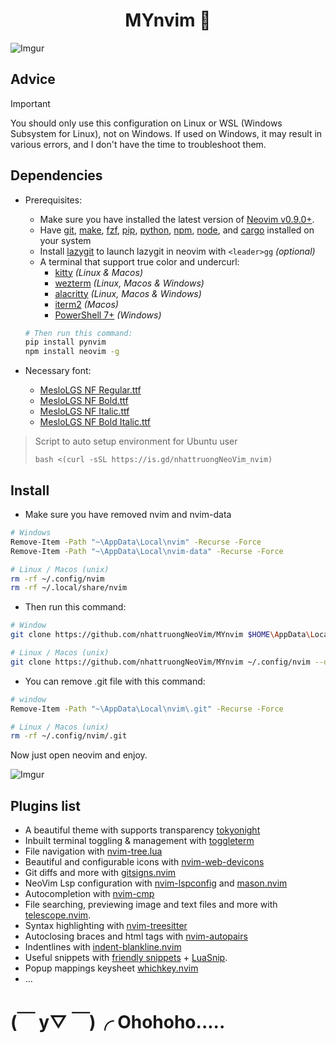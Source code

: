 <div align="center">
    <h1>MYnvim 💫</h1>
</div>

![Imgur](https://i.imgur.com/R8HZazO.png)

## Advice

> [!Important] 
> You should only use this configuration on Linux or WSL (Windows Subsystem for Linux), not on Windows. If used on Windows, it may result in various errors, and I don't have the time to troubleshoot them.

## Dependencies

- Prerequisites:
    - Make sure you have installed the latest version of [Neovim v0.9.0+](https://github.com/neovim/neovim/releases/tag/v0.9.5).
    - Have [git](https://cli.github.com/), [make](https://www.gnu.org/software/make/), [fzf](https://github.com/junegunn/fzf), [pip](https://pypi.org/project/pip/), [python](https://www.python.org/), [npm](https://nodejs.org/), [node](https://nodejs.org/), and [cargo](https://www.rust-lang.org/tools/install) installed on your system
    - Install [lazygit](https://github.com/jesseduffield/lazygit#installation) to launch lazygit in neovim with `<leader>gg` *_(optional)_*
    - A terminal that support true color and undercurl:
      - [kitty](https://github.com/kovidgoyal/kitty) *_(Linux & Macos)_*
      - [wezterm](https://github.com/wez/wezterm) *_(Linux, Macos & Windows)_*
      - [alacritty](https://github.com/alacritty/alacritty) *_(Linux, Macos & Windows)_*
      - [iterm2](https://iterm2.com/) *_(Macos)_*
      - [PowerShell 7+](https://learn.microsoft.com/en-us/powershell/scripting/whats-new/migrating-from-windows-powershell-51-to-powershell-7?view=powershell-7.2) *_(Windows)_*
    ```bash
    # Then run this command:
    pip install pynvim
    npm install neovim -g
    ```

- Necessary font:
    - [MesloLGS NF Regular.ttf](https://github.com/romkatv/powerlevel10k-media/raw/master/MesloLGS%20NF%20Regular.ttf)
    - [MesloLGS NF Bold.ttf](https://github.com/romkatv/powerlevel10k-media/raw/master/MesloLGS%20NF%20Bold.ttf)
    - [MesloLGS NF Italic.ttf](https://github.com/romkatv/powerlevel10k-media/raw/master/MesloLGS%20NF%20Italic.ttf)
    - [MesloLGS NF Bold Italic.ttf](https://github.com/romkatv/powerlevel10k-media/raw/master/MesloLGS%20NF%20Bold%20Italic.ttf)

> Script to auto setup environment for Ubuntu user 
>```
>bash <(curl -sSL https://is.gd/nhattruongNeoVim_nvim)
>```

## Install

- Make sure you have removed nvim and nvim-data

```bash
# Windows
Remove-Item -Path "~\AppData\Local\nvim" -Recurse -Force
Remove-Item -Path "~\AppData\Local\nvim-data" -Recurse -Force

# Linux / Macos (unix)
rm -rf ~/.config/nvim
rm -rf ~/.local/share/nvim
```

- Then run this command:

```bash
# Window
git clone https://github.com/nhattruongNeoVim/MYnvim $HOME\AppData\Local\nvim --depth 1

# Linux / Macos (unix)
git clone https://github.com/nhattruongNeoVim/MYnvim ~/.config/nvim --depth 1
```

- You can remove .git file with this command:

```bash
# window
Remove-Item -Path "~\AppData\Local\nvim\.git" -Recurse -Force

# Linux / Macos (unix)
rm -rf ~/.config/nvim/.git
```

Now just open neovim and enjoy.

![Imgur](https://i.imgur.com/4rEZBH0.png)

## Plugins list

- A beautiful theme with supports transparency [tokyonight](https://github.com/folke/tokyonight.nvim)
- Inbuilt terminal toggling & management with [toggleterm](https://github.com/akinsho/toggleterm.nvim)
- File navigation with [nvim-tree.lua](https://github.com/kyazdani42/nvim-tree.lua)
- Beautiful and configurable icons with [nvim-web-devicons](https://github.com/kyazdani42/nvim-web-devicons)
- Git diffs and more with [gitsigns.nvim](https://github.com/lewis6991/gitsigns.nvim)
- NeoVim Lsp configuration with [nvim-lspconfig](https://github.com/neovim/nvim-lspconfig) and [mason.nvim](https://github.com/williamboman/mason.nvim)
- Autocompletion with [nvim-cmp](https://github.com/hrsh7th/nvim-cmp)
- File searching, previewing image and text files and more with [telescope.nvim](https://github.com/nvim-telescope/telescope.nvim).
- Syntax highlighting with [nvim-treesitter](https://github.com/nvim-treesitter/nvim-treesitter)
- Autoclosing braces and html tags with [nvim-autopairs](https://github.com/windwp/nvim-autopairs)
- Indentlines with [indent-blankline.nvim](https://github.com/lukas-reineke/indent-blankline.nvim)
- Useful snippets with [friendly snippets](https://github.com/rafamadriz/friendly-snippets) + [LuaSnip](https://github.com/L3MON4D3/LuaSnip).
- Popup mappings keysheet [whichkey.nvim](https://github.com/folke/which-key.nvim)
- ...

# (￣ y▽ ￣)╭ Ohohoho.....
